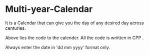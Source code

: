 # Multi-year-Calendar
It is a Calendar that can give you the day of any desired day across centuries.

Above lies the code to the calender. All the code is wriitten in CPP . 

Always enter the date in 'dd mm yyyy' format only.
